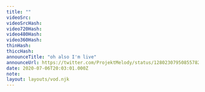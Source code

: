 ```yaml
---
title: ""
videoSrc: 
videoSrcHash: 
video720Hash: 
video480Hash: 
video360Hash: 
thinHash: 
thiccHash: 
announceTitle: "oh also I'm live"
announceUrl: https://twitter.com/ProjektMelody/status/1280230795085578247
date: 2020-07-06T20:03:01.000Z
note: 
layout: layouts/vod.njk
---
```

